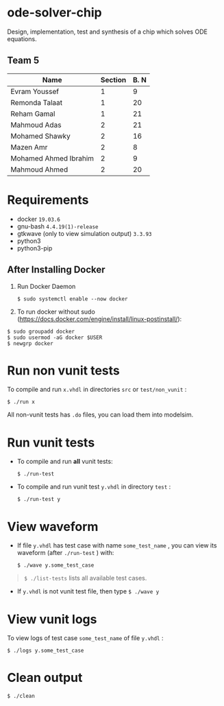 # ode-solver-chip
Design, implementation, test and synthesis of a chip which solves ODE equations.

## Team 5

| Name                  | Section | B. N |
|-----------------------|---------|------|
| Evram Youssef         | 1       | 9    |
| Remonda Talaat        | 1       | 20   |
| Reham Gamal           | 1       | 21   |
| Mahmoud Adas          | 2       | 21   |
| Mohamed Shawky        | 2       | 16   |
| Mazen Amr             | 2       | 8    |
| Mohamed Ahmed Ibrahim | 2       | 9    |
| Mahmoud Ahmed       | 2       | 20   |

# Requirements

* docker `19.03.6` 
* gnu-bash `4.4.19(1)-release` 
* gtkwave (only to view simulation output) `3.3.93` 
* python3
* python3-pip

## After Installing Docker

1. Run Docker Daemon

    `$ sudo systemctl enable --now docker` 

2. To run docker without sudo (https://docs.docker.com/engine/install/linux-postinstall/):

``` 
$ sudo groupadd docker
$ sudo usermod -aG docker $USER
$ newgrp docker 
```

# Run non vunit tests

To compile and run `x.vhdl` in directories `src` or `test/non_vunit` :

`$ ./run x` 

All non-vunit tests has `.do` files, you can load them into modelsim.

# Run vunit tests

* To compile and run **all** vunit tests: 

    `$ ./run-test` 

* To compile and run vunit test `y.vhdl` in directory `test` :

    `$ ./run-test y` 

# View waveform

* If file `y.vhdl` has test case with name `some_test_name` , you can view its waveform (after `./run-test` ) with:

    `$ ./wave y.some_test_case` 

> `$ ./list-tests` lists all available test cases. 

* If `y.vhdl` is not vunit test file, then type `$ ./wave y` 

# View vunit logs

To view logs of test case `some_test_name` of file `y.vhdl` :

`$ ./logs y.some_test_case` 

# Clean output

`$ ./clean`